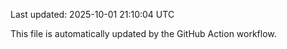Last updated: 2025-10-01 21:10:04 UTC

This file is automatically updated by the GitHub Action workflow.
